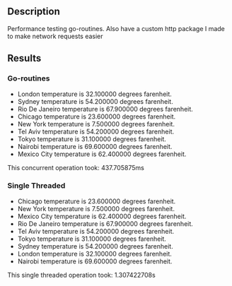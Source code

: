 ## Description

Performance testing go-routines. Also have a custom http package I made to make network requests easier

## Results

### Go-routines

- London temperature is 32.100000 degrees farenheit.
- Sydney temperature is 54.200000 degrees farenheit.
- Rio De Janeiro temperature is 67.900000 degrees farenheit.
- Chicago temperature is 23.600000 degrees farenheit.
- New York temperature is 7.500000 degrees farenheit.
- Tel Aviv temperature is 54.200000 degrees farenheit.
- Tokyo temperature is 31.100000 degrees farenheit.
- Nairobi temperature is 69.600000 degrees farenheit.
- Mexico City temperature is 62.400000 degrees farenheit.

This concurrent operation took: 437.705875ms

### Single Threaded

- Chicago temperature is 23.600000 degrees farenheit.
- New York temperature is 7.500000 degrees farenheit.
- Mexico City temperature is 62.400000 degrees farenheit.
- Rio De Janeiro temperature is 67.900000 degrees farenheit.
- Tel Aviv temperature is 54.200000 degrees farenheit.
- Tokyo temperature is 31.100000 degrees farenheit.
- Sydney temperature is 54.200000 degrees farenheit.
- London temperature is 32.100000 degrees farenheit.
- Nairobi temperature is 69.600000 degrees farenheit.

This single threaded operation took: 1.307422708s
